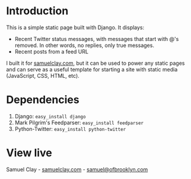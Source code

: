 # Introduction

This is a simple static page built with Django. It displays:

* Recent Twitter status messages, with messages that start with @'s removed. In other words, no replies, only true messages.
* Recent posts from a feed URL

I built it for [samuelclay.com](http://www.samuelclay.com), but it can be used to power any static pages and can serve as a useful template for starting a site with static media (JavaScript, CSS, HTML, etc).

# Dependencies

1. Django: `easy_install django`
1. Mark Pilgrim's Feedparser: `easy_install feedparser`
1. Python-Twitter: `easy_install python-twitter`

# View live

Samuel Clay - [samuelclay.com](http://www.samuelclay.com) - samuel@ofbrooklyn.com